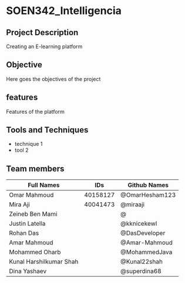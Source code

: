 # SOEN342_Intelligencia

## Project Description
Creating an E-learning platform

## Objective
Here goes the objectives of the project

## features
Features of the platform

## Tools and Techniques
- technique 1
- tool 2

## Team members
| Full Names    | IDs           |  Github Names |
| ------------- | ------------- | ------------- |
| Omar Mahmoud  |   40158127    | @OmarHesham123|
| Mira Aji  |    40041473   | @miraaji |
| Zeineb Ben Mami |       | @ |
| Justin Latella  |       | @kknicekewl |
| Rohan Das  |       | @DasDeveloper |
| Amar Mahmoud  |       | @Amar-Mahmoud |
| Mohammed Oharb  |       | @MohammedJava |
| Kunal Harshilkumar Shah  |       | @Kunal22shah |
| Dina Yashaev  |       | @superdina68 |
